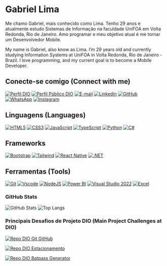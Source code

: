 # Gabriel Lima

Me chamo Gabriel, mais conhecido como Lima. Tenho 29 anos e atualmente estudo Sistemas de Informação na faculdade UniFOA em Volta Redonda, Rio de Janeiro. Amo programar e meu objetivo atual é me tornar um Desenvolvedor Mobile.

My name is Gabriel, also know as Lima. I’m 29 years old and currently studying Information Systems at UniFOA in Volta Redonda, Rio de Janeiro - Brazil. I love programming, and my current goal is to become a Mobile Developer.

## Conecte-se comigo (Connect with me)

[![Perfil DIO](https://img.shields.io/badge/-Meu%20Perfil%20na%20DIO-30A3DC?style=for-the-badge)](https://web.dio.me/users/gabriellneiva/)
[![Perfil Público DIO](https://img.shields.io/badge/-Meu%20Perfil%20na%20DIO-30A3DC?style=for-the-badge)](https://www.dio.me/users/gabriellneiva)
[![E-mail](https://img.shields.io/badge/-Email-000?style=for-the-badge&logo=microsoft-outlook&logoColor=E94D5F)](mailto:gabriellneiva@outlook.com)
[![LinkedIn](https://img.shields.io/badge/LinkedIn-0077B5?style=for-the-badge&logo=linkedin&logoColor=white)](https://www.linkedin.com/in/gabriel-lima-neiva-84447718b/)
[![GitHub](https://img.shields.io/badge/GitHub-100000?style=for-the-badge&logo=github&logoColor=white)](https://github.com/Limagn)
[![WhatsApp](https://img.shields.io/badge/WhatsApp-25D366?style=for-the-badge&logo=whatsapp&logoColor=white)](https://wa.me/+5524999050878)
[![Instagram](https://img.shields.io/badge/-Instagram-%23E4405F?style=for-the-badge&logo=instagram&logoColor=white)](https://www.instagram.com/limagn/)

## Linguagens (Languages)

<a href="https://developer.mozilla.org/pt-BR/docs/Web/HTML/Element" target="_blank" rel="noreferrer">![HTML5](https://img.shields.io/badge/html5-%23E34F26.svg?style=for-the-badge&logo=html5&logoColor=white)</a>
<a href="https://www.w3schools.com/css/" target="_blank" rel="noreferrer">![CSS3](https://img.shields.io/badge/css3-%231572B6.svg?style=for-the-badge&logo=css3&logoColor=white)</a>
<a href="https://developer.mozilla.org/en-US/docs/Web/JavaScript" target="_blank" rel="noreferrer">![JavaScript](https://img.shields.io/badge/JavaScript-F7DF1E?style=for-the-badge&logo=javascript&logoColor=black)</a>
<a href="https://www.typescriptlang.org/" target="_blank" rel="noreferrer">![TypeScript](https://img.shields.io/badge/TypeScript-007ACC?style=for-the-badge&logo=typescript&logoColor=white)</a>
<a href="https://www.python.org" target="_blank" rel="noreferrer">![Python](https://img.shields.io/badge/python-3670A0?style=for-the-badge&logo=python&logoColor=ffdd54)</a>
<a href="" target="_blank" rel="noreferrer">![C#](https://img.shields.io/badge/C%23-239120?style=for-the-badge&logo=c-sharp&logoColor=white)</a>

## Frameworks

<a href="https://getbootstrap.com/" target="_blank" rel="noreferrer">![Bootstrap](https://img.shields.io/badge/Bootstrap-7952B3?style=for-the-badge&logo=bootstrap&logoColor=white)</a>
<a href="https://tailwindcss.com" target="_blank" rel="noreferrer">![Tailwind](https://img.shields.io/badge/tailwindcss-%2338B2AC.svg?style=for-the-badge&logo=tailwind-css&logoColor=white)</a>
<a href="https://reactnative.dev" target="_blank" rel="noreferrer">![React Native](https://img.shields.io/badge/React_Native-20232A?style=for-the-badge&logo=react&logoColor=61DAFB)</a>
<a href="https://dotnet.microsoft.com/pt-br/" target="_blank" rel="noreferrer">![.NET](https://img.shields.io/badge/.NET-5C2D91?style=for-the-badge&logo=.net&logoColor=white)</a>
<!-- <a href="https://react.dev" target="_blank" rel="noreferrer">![React](https://img.shields.io/badge/React-20232A?style=for-the-badge&logo=react&logoColor=61DAFB)</a> -->

## Ferramentas (Tools)

<a href="https://git-scm.com" target="_blank" rel="noreferrer">![Git](https://img.shields.io/badge/GIT-E44C30?style=for-the-badge&logo=git&logoColor=white)</a>
<a href="https://code.visualstudio.com" target="_blank" rel="noreferrer">![Vscode](https://img.shields.io/badge/Vscode-007ACC?style=for-the-badge&logo=visual-studio-code&logoColor=white)</a>
<a href="https://nodejs.org/pt" target="_blank" rel="noreferrer">![NodeJS](https://img.shields.io/badge/node.js-6DA55F?style=for-the-badge&logo=node.js&logoColor=white)</a>
<a href="https://powerbi.microsoft.com/" target="_blank" rel="noreferrer">![Power BI](https://img.shields.io/badge/Power%20BI-F2C811?style=for-the-badge&logo=power-bi&logoColor=black)</a>
<a href="https://visualstudio.microsoft.com/vs/" target="_blank" rel="noreferrer">![Visual Studio 2022](https://img.shields.io/badge/Visual%20Studio%202022-5C2D91?style=for-the-badge&logo=visual-studio&logoColor=white)</a>
<a href="https://support.microsoft.com/pt-br/excel" target="_blank" rel="noreferrer">![Excel](https://img.shields.io/badge/Excel-217346?style=for-the-badge&logo=microsoft-excel&logoColor=white)</a>

### GitHub Stats

![GitHub Stats](https://github-readme-stats.vercel.app/api?username=Limagn&theme=transparent&bg_color=000&border_color=30A3DC&show_icons=true&icon_color=30A3DC&title_color=E94D5F&text_color=FFF)
![Top Langs](https://github-readme-stats-git-masterrstaa-rickstaa.vercel.app/api/top-langs/?username=Limagn&layout=compact&bg_color=000&border_color=30A3DC&title_color=E94D5F&text_color=FFF)

### Principais Desafios de Projeto DIO (Main Project Challenges at DIO)

[![Repo DIO Git GitHub](https://github-readme-stats.vercel.app/api/pin/?username=elidianaandrade&repo=dio-lab-open-source&bg_color=000&border_color=30A3DC&show_icons=true&icon_color=30A3DC&title_color=E94D5F&text_color=FFF)](https://github.com/elidianaandrade/dio-lab-open-source)

[![Repo DIO Estacionamento](https://github-readme-stats.vercel.app/api/pin/?username=leonardo-buta&repo=trilha-net-fundamentos-desafio&bg_color=000&border_color=30A3DC&show_icons=true&icon_color=30A3DC&title_color=E94D5F&text_color=FFF)](https://github.com/leonardo-buta/trilha-net-fundamentos-desafio)

[![Repo DIO Batpass Generator](https://github-readme-stats.vercel.app/api/pin/?username=felipeAguiarCode&repo=react-native-bat-pass-generator&bg_color=000&border_color=30A3DC&show_icons=true&icon_color=30A3DC&title_color=E94D5F&text_color=FFF)](https://github.com/felipeAguiarCode/react-native-bat-pass-generator)

<!-- ### Meus Principais Artigos na DIO

<table>
  <thead>
    <tr align="left">
      <th>Data</th>
      <th>Título</th>
      <th>Link</th>
    </tr>
  </thead>
  <tbody align="left">
    <tr>
      <td>--/--/----</td>
      <td>título do artigo</td>
      <td align="center">
        <a href="link-do-artigo">
           <img align="center" alt="Ler Artigo" src="https://img.shields.io/badge/Ler%20Artigo-30A3DC?style=for-the-badge">
        </a>
      </td>
    </tr>
  </tbody>
  <tfoot></tfoot>
</table> -->